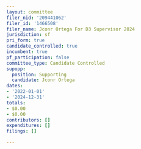```yaml
---
layout: committee
filer_nid: '209441062'
filer_id: '1466508'
filer_name: Jconr Ortega For D3 Supervisor 2024
jurisdiction: sf
pri_form: true
candidate_controlled: true
incumbent: true
pf_participation: false
committee_type: Candidate Controlled
supopp:
  position: Supporting
  candidate: Jconr Ortega
dates:
- '2022-01-01'
- '2024-12-31'
totals:
- $0.00
- $0.00
contributors: []
expenditures: []
filings: []

---
```

